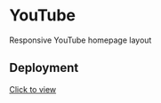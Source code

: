 # YouTube

Responsive YouTube homepage layout

## Deployment
[Click to view](https://ulyanafilkova.github.io/YouTube_Project/)
